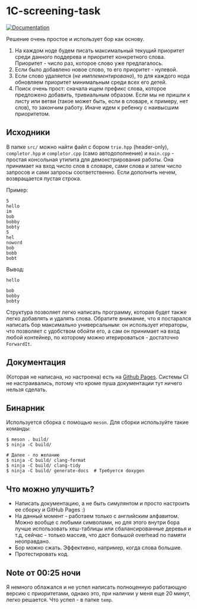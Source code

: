 # 1C-screening-task

[![Documentation](https://img.shields.io/badge/Documentation-latest-blue.svg)](https://ajreme.github.io/1C-screening-task/)

Решение очень простое и использует бор как основу.

1) На каждом ноде будем писать максимальный текущий приоритет среди данного поддерева и приоритет конкретного слова. Приоритет - число раз, которое слово уже предлагалось.
2) Если было добавлено новое слово, то его приоритет - нулевой.
3) Если слово удаляется (*не имплементировано*), то для каждого нода обновляем приоритет минимальным среди всех его детей.
4) Поиск очень прост: сначала ищем префикс слова, которое предложено добавить, тривиальным образом. Если мы не пришли к листу или ветви (такое может быть, если в словаре, к примеру, нет слов), то закончим работу. Иначе идем к ребенку с наивысшим приоритетом.

## Исходники

В папке `src/` можно найти файл с бором `trie.hpp` (header-only), `completor.hpp` и `completor.cpp` (само автодополнение) и `main.cpp` - простая консольная утилита для демонстрирования работы. Она принимает на вход число слов в словаре, сами слова и затем число запросов и сами запросы соответственно. Если дополнить нечем, возвращается пустая строка.

Пример:
```
5
hello
im
bob
bobby
bobty
5
hel
noword
bob
bobb
bobt
```
Вывод:
```
hello

bob
bobby
bobty
```

Структура позволяет легко написать программу, которая будет также легко добавлять и удалять слова. Обратите внимание, что я постарался написать бор максимально универсальным: он использует итераторы, что позволяет с удобством обойти его, а сам он принимает на вход любой контейнер, по которому можно итерироваться - достаточно `ForwardIt`.

## Документация

(Которая не написана, но настроена) есть на [Github Pages](https://ajreme.github.io/1C-screening-task/). Системы CI не настраивались, потому что кроме пуша документации тут ничего нельзя сделать.

## Бинарник

Используется сборка с помощью `meson`. Для сборки используйте такие команды:

```
$ meson . build/
$ ninja -C build/

# Далее - по желанию
$ ninja -C build/ clang-format
$ ninja -C build/ clang-tidy
$ ninja -C build/ generate-docs  # Требуется doxygen
```

## Что можно улучшить?

- Написать документацию, а не быть симулянтом и просто настроить ее сборку и GitHub Pages :)
- На данный момент - работаем только с английским алфавитом. Можно вообще с любыми символами, но для этого внутри бора лучше использовать хеш-таблицы или сбалансированные деревья и т.д, сейчас - только массив, что даст большой overhead по памяти неоправдано.
- Бор можно сжать. Эффективно, например, когда слова большие.
- Протестировать код.

## Note от 00:25 ночи

Я немного облажался и не успел написать полноценную работающую версию с приоритетами, однако это, при наличии у меня еще 20 минут, легко решается. Что успел - в папке `temp`.
